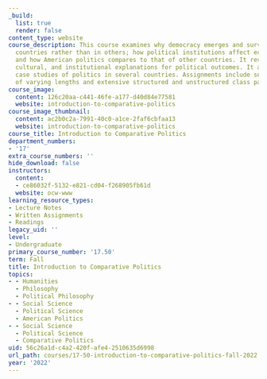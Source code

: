 ```yaml
---
_build:
  list: true
  render: false
content_type: website
course_description: This course examines why democracy emerges and survives in some
  countries rather than in others; how political institutions affect economic development;
  and how American politics compares to that of other countries. It reviews economic,
  cultural, and institutional explanations for political outcomes. It also includes
  case studies of politics in several countries. Assignments include several papers
  of varying lengths and extensive structured and unstructured class participation.
course_image:
  content: 126c20aa-c441-46fe-a177-d40d84e77581
  website: introduction-to-comparative-politics
course_image_thumbnail:
  content: ac2b0c2a-7991-40c0-a1ce-2faf6cbfaa13
  website: introduction-to-comparative-politics
course_title: Introduction to Comparative Politics
department_numbers:
- '17'
extra_course_numbers: ''
hide_download: false
instructors:
  content:
  - ce86032f-5132-e821-cd04-f268905fb61d
  website: ocw-www
learning_resource_types:
- Lecture Notes
- Written Assignments
- Readings
legacy_uid: ''
level:
- Undergraduate
primary_course_number: '17.50'
term: Fall
title: Introduction to Comparative Politics
topics:
- - Humanities
  - Philosophy
  - Political Philosophy
- - Social Science
  - Political Science
  - American Politics
- - Social Science
  - Political Science
  - Comparative Politics
uid: 56c26a1d-c4a2-420f-afe4-2510635d6998
url_path: courses/17-50-introduction-to-comparative-politics-fall-2022
year: '2022'
---
```

